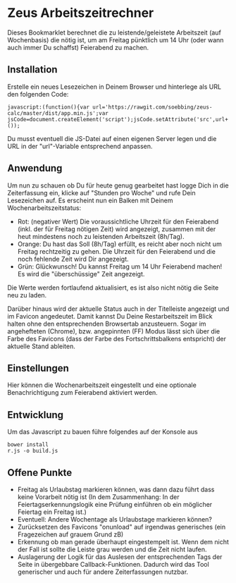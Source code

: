 # Zeus Arbeitszeitrechner

Dieses Bookmarklet berechnet die zu leistende/geleistete Arbeitszeit (auf Wochenbasis) die nötig ist, um am Freitag
pünktlich um 14 Uhr (oder wann auch immer Du schaffst) Feierabend zu machen.

## Installation

Erstelle ein neues Lesezeichen in Deinem Browser und hinterlege als URL den folgenden Code:

    javascript:(function(){var url='https://rawgit.com/soebbing/zeus-calc/master/dist/app.min.js';var jsCode=document.createElement('script');jsCode.setAttribute('src',url+'?'+Math.random());document.body.appendChild(jsCode);}());

Du musst eventuell die JS-Datei auf einen eigenen Server legen und die URL in der "url"-Variable entsprechend anpassen.

## Anwendung

Um nun zu schauen ob Du für heute genug gearbeitet hast logge Dich in die Zeiterfassung ein, klicke auf "Stunden pro Woche"
und rufe Dein Lesezeichen auf. Es erscheint nun ein Balken mit Deinem Wochenarbeitszeitstatus:

- Rot: (negativer Wert) Die voraussichtliche Uhrzeit für den Feierabend (inkl. der für Freitag nötigen Zeit) wird angezeigt,
zusammen mit der heut mindestens noch zu leistenden Arbeitszeit (8h/Tag).
- Orange: Du hast das Soll (8h/Tag) erfüllt, es reicht aber noch nicht um Freitag rechtzeitig zu gehen. Die Uhrzeit für
den Feierabend und die noch fehlende Zeit wird Dir angezeigt.
- Grün: Glückwunsch! Du kannst Freitag um 14 Uhr Feierabend machen! Es wird die "überschüssige" Zeit angezeigt.

Die Werte werden fortlaufend aktualisiert, es ist also nicht nötig die Seite neu zu laden.

Darüber hinaus wird der aktuelle Status auch in der Titelleiste angezeigt und im Favicon angedeutet. Damit kannst Du 
Deine Restarbeitszeit im Blick halten ohne den entsprechenden Browsertab anzusteuern. Sogar im angehefteten (Chrome), bzw. 
angepinnten (FF) Modus lässt sich über die Farbe des Favicons (dass der Farbe des Fortschrittsbalkens entspricht) der 
aktuelle Stand ableiten.

## Einstellungen

Hier können die Wochenarbeitszeit eingestellt und eine optionale Benachrichtigung zum Feierabend aktiviert werden.

## Entwicklung

Um das Javascript zu bauen führe folgendes auf der Konsole aus

    bower install
    r.js -o build.js

## Offene Punkte

- Freitag als Urlaubstag markieren können, was dann dazu führt dass keine Vorarbeit nötig ist (In dem Zusammenhang:
In der Feiertagserkennungslogik eine Prüfung einführen ob ein möglicher Feiertag ein Freitag ist.)
- Eventuell: Andere Wochentage als Urlaubstage markieren können?
- Zurücksetzen des Favicons "onunload" auf irgendwas generisches (ein Fragezeichen auf grauem Grund zB)
- Erkennung ob man gerade überhaupt eingestempelt ist. Wenn dem nicht der Fall ist sollte die Leiste grau werden und die Zeit nicht laufen.
- Auslagerung der Logik für das Auslesen der entsprechenden Tags der Seite in übergebbare Callback-Funktionen. Dadurch wird das Tool generischer und auch für andere Zeiterfassungen nutzbar.